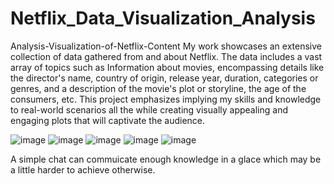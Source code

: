 # Netflix_Data_Visualization_Analysis
Analysis-Visualization-of-Netflix-Content
My work showcases an extensive collection of data gathered from and about Netflix. The data includes a vast array of topics such as Information about movies, encompassing details like the director's name, country of origin, release year, duration, categories or genres, and a description of the movie's plot or storyline, the age of the consumers, etc. This project emphasizes implying my skills and knowledge to real-world scenarios all the while creating visually appealing and engaging plots that will captivate the audience.

![image](https://github.com/MoSaadSarf/Netflix_Data_Visualization_Analysis_Pre_and_Post-Covid19/assets/133058147/2b872a0e-e1a4-448b-a2c2-ae3ca5056df2)
![image](https://github.com/MoSaadSarf/Netflix_Data_Visualization_Analysis_Pre_and_Post-Covid19/assets/133058147/75e7367b-7a2c-4253-b53d-bc10619570ab)
![image](https://github.com/MoSaadSarf/Netflix_Data_Visualization_Analysis_Pre_and_Post-Covid19/assets/133058147/348c5c8e-d142-4ce2-bfe4-fb2dc98554a5)
![image](https://github.com/MoSaadSarf/Netflix_Data_Visualization_Analysis_Pre_and_Post-Covid19/assets/133058147/ecc93191-7b6b-4a02-b2dc-733f8d6b7d05)
![image](https://github.com/MoSaadSarf/Netflix_Data_Visualization_Analysis_Pre_and_Post-Covid19/assets/133058147/5fb7d3bb-dc3e-4ab4-9588-c7f2315aa5a6)



A simple chat can commuicate enough knowledge in a glace which may be a little harder to achieve otherwise.
